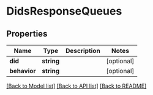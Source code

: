 # DidsResponseQueues

## Properties
Name | Type | Description | Notes
------------ | ------------- | ------------- | -------------
**did** | **string** |  | [optional] 
**behavior** | **string** |  | [optional] 

[[Back to Model list]](../README.md#documentation-for-models) [[Back to API list]](../README.md#documentation-for-api-endpoints) [[Back to README]](../README.md)


